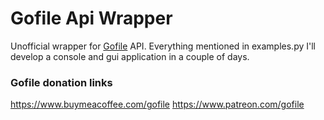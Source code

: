 # Gofile Api Wrapper
Unofficial wrapper for [Gofile](https://gofile.io) API.
Everything mentioned in examples.py
I'll develop a console and gui application in a couple of days.

### Gofile donation links
https://www.buymeacoffee.com/gofile
https://www.patreon.com/gofile

